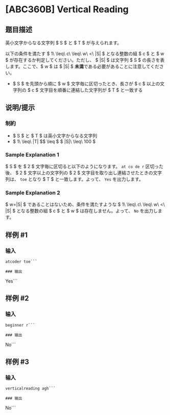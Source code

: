 # [ABC360B] Vertical Reading

## 题目描述

[problemUrl]: https://atcoder.jp/contests/abc360/tasks/abc360_b

英小文字からなる文字列 $ S $ と $ T $ が与えられます。

以下の条件を満たす $ 1\ \leq\ c\ \leq\ w\ <\ |S| $ となる整数の組 $ c $ と $ w $ が存在するか判定してください。ただし、 $ |S| $ は文字列 $ S $ の長さを表します。ここで、$ w $ は $ |S| $ **未満**である必要があることに注意してください。

- $ S $ を先頭から順に $ w $ 文字毎に区切ったとき、長さが $ c $ 以上の文字列の $ c $ 文字目を順番に連結した文字列が $ T $ と一致する

## 说明/提示

### 制約

- $ S $ と $ T $ は英小文字からなる文字列
- $ 1\ \leq\ |T| $$ \leq $ $ |S|\ \leq\ 100 $

### Sample Explanation 1

$ S $ を $ 2 $ 文字毎に区切ると以下のようになります。 ``` at co de r ``` 区切った後、 $ 2 $ 文字以上の文字列の $ 2 $ 文字目を取り出し連結させたときの文字列は、 `toe` となり $ T $ と一致します。よって、 `Yes` を出力します。

### Sample Explanation 2

$ w=|S| $ であることはないため、条件を満たすような $ 1\ \leq\ c\ \leq\ w\ <\ |S| $ となる整数の組 $ c $ と $ w $ は存在しません。よって、 `No` を出力します。

## 样例 #1

### 输入

```
atcoder toe```

### 输出

```
Yes```

## 样例 #2

### 输入

```
beginner r```

### 输出

```
No```

## 样例 #3

### 输入

```
verticalreading agh```

### 输出

```
No```

